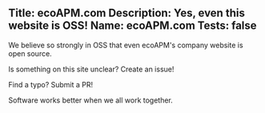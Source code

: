 ﻿Title: ecoAPM.com
Description: Yes, even this website is OSS!
Name: ecoAPM.com
Tests: false
---

We believe so strongly in OSS that even ecoAPM's company website is open source.

Is something on this site unclear? Create an issue!

Find a typo? Submit a PR!

Software works better when we all work together.